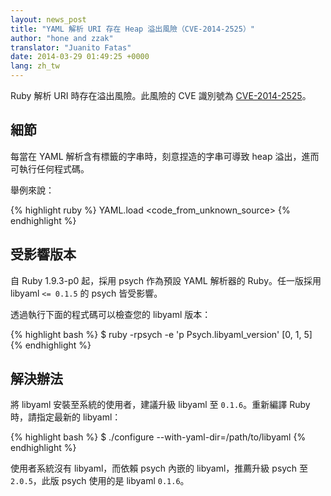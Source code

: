 ```yaml
---
layout: news_post
title: "YAML 解析 URI 存在 Heap 溢出風險（CVE-2014-2525）"
author: "hone and zzak"
translator: "Juanito Fatas"
date: 2014-03-29 01:49:25 +0000
lang: zh_tw
---
```


Ruby 解析 URI 時存在溢出風險。此風險的 CVE 識別號為
[CVE-2014-2525](http://www.ocert.org/advisories/ocert-2014-003.html)。

## 細節

每當在 YAML 解析含有標籤的字串時，刻意捏造的字串可導致 heap 溢出，進而可執行任何程式碼。

舉例來說：

{% highlight ruby %}
YAML.load <code_from_unknown_source>
{% endhighlight %}

## 受影響版本

自 Ruby 1.9.3-p0 起，採用 psych 作為預設 YAML 解析器的 Ruby。任一版採用 libyaml `<= 0.1.5` 的 psych 皆受影響。

透過執行下面的程式碼可以檢查您的 libyaml 版本：

{% highlight bash %}
$ ruby -rpsych -e 'p Psych.libyaml_version'
[0, 1, 5]
{% endhighlight %}

## 解決辦法

將 libyaml 安裝至系統的使用者，建議升級 libyaml 至 `0.1.6`。重新編譯 Ruby 時，請指定最新的 libyaml：

{% highlight bash %}
$ ./configure --with-yaml-dir=/path/to/libyaml
{% endhighlight %}

使用者系統沒有 libyaml，而依賴 psych 內嵌的 libyaml，推薦升級 psych 至 `2.0.5`，此版 psych 使用的是 libyaml `0.1.6`。
